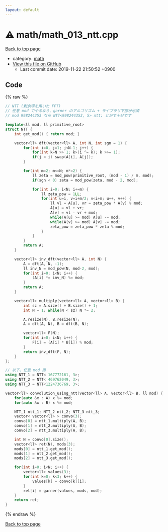 ```yaml
---
layout: default
---
```


<!-- mathjax config similar to math.stackexchange -->
<script type="text/javascript" async
  src="https://cdnjs.cloudflare.com/ajax/libs/mathjax/2.7.5/MathJax.js?config=TeX-MML-AM_CHTML">
</script>
<script type="text/x-mathjax-config">
  MathJax.Hub.Config({
    TeX: { equationNumbers: { autoNumber: "AMS" }},
    tex2jax: {
      inlineMath: [ ['$','$'] ],
      processEscapes: true
    },
    "HTML-CSS": { matchFontHeight: false },
    displayAlign: "left",
    displayIndent: "2em"
  });
</script>

<script type="text/javascript" src="https://cdnjs.cloudflare.com/ajax/libs/jquery/3.4.1/jquery.min.js"></script>
<script src="https://cdn.jsdelivr.net/npm/jquery-balloon-js@1.1.2/jquery.balloon.min.js" integrity="sha256-ZEYs9VrgAeNuPvs15E39OsyOJaIkXEEt10fzxJ20+2I=" crossorigin="anonymous"></script>
<script type="text/javascript" src="../../assets/js/copy-button.js"></script>
<link rel="stylesheet" href="../../assets/css/copy-button.css" />


# :warning: math/math_013_ntt.cpp
<a href="../../index.html">Back to top page</a>

* category: <a href="../../index.html#7e676e9e663beb40fd133f5ee24487c2">math</a>
* <a href="{{ site.github.repository_url }}/blob/master/math/math_013_ntt.cpp">View this file on GitHub</a>
    - Last commit date: 2019-11-22 21:50:52 +0900




## Code
{% raw %}
```cpp
// NTT (剰余環を用いた FFT)
// 任意 mod でやるなら、garner のアルゴリズム + ライブラリ下部が必須
// mod 998244353 なら NTT<998244353, 5> ntt; とかで十分です

template<ll mod, ll primitive_root>
struct NTT {
    int get_mod() { return mod; }

    vector<ll> dft(vector<ll> A, int N, int sgn = 1) {
        for(int i=0, j=1; j<N-1; j++) {
            for(int k=N >> 1; k>(i ^= k); k >>= 1);
            if(j < i) swap(A[i], A[j]);
        }

        for(int m=2; m<=N; m*=2) {
            ll zeta = mod_pow(primitive_root, (mod - 1) / m, mod);
            if(sgn < 0) zeta = mod_pow(zeta, mod - 2, mod);

            for(int i=0; i<N; i+=m) {
                ll zeta_pow = 1LL;
                for(int u=i, v=i+m/2; v<i+m; u++, v++) {
                    ll vl = A[u], vr = zeta_pow * A[v] % mod;
                    A[u] = vl + vr;
                    A[v] = vl - vr + mod;
                    while(A[u] >= mod) A[u] -= mod;
                    while(A[v] >= mod) A[v] -= mod;
                    zeta_pow = zeta_pow * zeta % mod;
                }
            }
        }
        return A;
    }

    vector<ll> inv_dft(vector<ll> A, int N) {
        A = dft(A, N, -1);
        ll inv_N = mod_pow(N, mod-2, mod);
        for(int i=0; i<N; i++) {
            (A[i] *= inv_N) %= mod;
        }
        return A;
    }

    vector<ll> multiply(vector<ll> A, vector<ll> B) {
        int sz = A.size() + B.size() + 1;
        int N = 1; while(N < sz) N *= 2;

        A.resize(N), B.resize(N);
        A = dft(A, N), B = dft(B, N);

        vector<ll> F(N);
        for(int i=0; i<N; i++) {
            F[i] = (A[i] * B[i]) % mod;
        }
        return inv_dft(F, N);
    }
};

// 以下、任意 mod 用
using NTT_1 = NTT< 167772161, 3>;
using NTT_2 = NTT< 469762049, 3>;
using NTT_3 = NTT<1224736769, 3>;

vector<ll> convolution_using_ntt(vector<ll> A, vector<ll> B, ll mod) {
    for(auto &x : A) x %= mod;
    for(auto &x : B) x %= mod;

    NTT_1 ntt_1; NTT_2 ntt_2; NTT_3 ntt_3;
    vector< vector<ll> > convo(3);
    convo[0] = ntt_1.multiply(A, B);
    convo[1] = ntt_2.multiply(A, B);
    convo[2] = ntt_3.multiply(A, B);

    int N = convo[0].size();
    vector<ll> ret(N), mods(3);
    mods[0] = ntt_1.get_mod();
    mods[1] = ntt_2.get_mod();
    mods[2] = ntt_3.get_mod();

    for(int i=0; i<N; i++) {
        vector<ll> values(3);
        for(int k=0; k<3; k++) {
            values[k] = convo[k][i];
        }
        ret[i] = garner(values, mods, mod);
    }
    return ret;
}

```
{% endraw %}

<a href="../../index.html">Back to top page</a>

